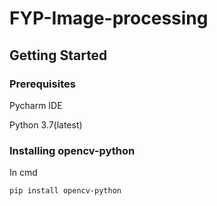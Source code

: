 # FYP-Image-processing

## Getting Started

### Prerequisites

Pycharm IDE

Python 3.7(latest)

### Installing opencv-python

In cmd
```
pip install opencv-python
```

